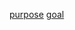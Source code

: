 [purpose](http://dict.youdao.com/w/eng/purpose/#keyfrom=dict2.index) [goal](http://dict.youdao.com/w/eng/goal/#keyfrom=dict2.index)